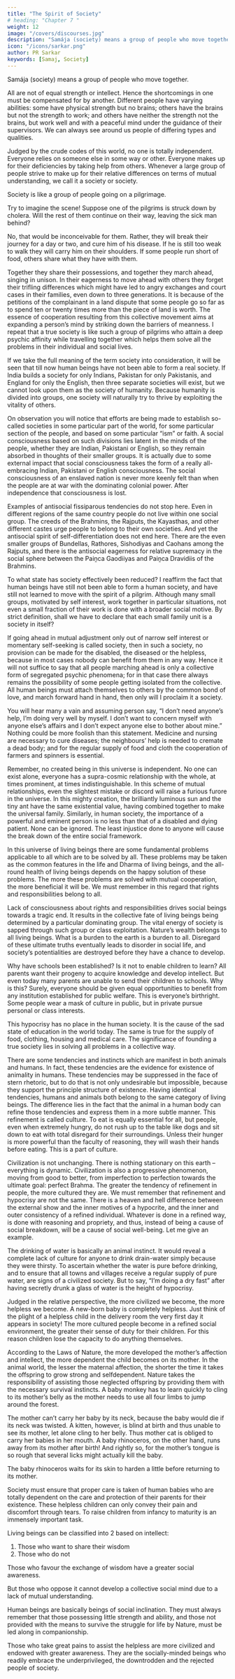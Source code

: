 ```yaml
---
title: "The Spirit of Society"
# heading: "Chapter 7 "
weight: 12
image: "/covers/discourses.jpg"
description: "Samája (society) means a group of people who move together"
icon: "/icons/sarkar.png"
author: PR Sarkar
keywords: [Samaj, Society]
---
```



Samája (society) means a group of people who move together. 

All are not of equal strength or intellect. Hence the shortcomings in one must be compensated for by another. Different people have varying abilities: some have physical strength but no brains; others have the brains but not the strength to work; and others have neither the strength not the brains, but work well and with a peaceful mind under the guidance of their supervisors. We can always see around us people of differing types and qualities. 

Judged by the crude codes of this world, no one is totally independent. Everyone relies on someone else in some way or other. Everyone makes up for their deficiencies by taking help from others. Whenever a large group of people strive to make up for their relative differences on terms of mutual understanding, we call it a society or society.

Society is like a group of people going on a pilgrimage. 

Try to imagine the scene! Suppose one of the pilgrims is struck down by cholera. Will the rest of them continue on their way, leaving the sick man behind? 

No, that would be inconceivable for them. Rather, they will break their journey for a day or two, and cure him of his disease. If he is still too weak to walk they will carry him on their shoulders. If some people run short of food, others share what they have with them. 

Together they share their possessions, and together they march ahead, singing in unison. In their eagerness to move ahead with others they forget their trifling differences which might have led to angry exchanges and court cases in their families, even down to three generations. It is because of the petitions of the complainant in a land dispute that some people go so far as to spend ten or twenty times more than the piece of land is worth. The essence of cooperation resulting from this collective movement aims at expanding a person’s mind by striking down the barriers of meanness. I repeat that a true society is like such a group of pilgrims who attain a deep psychic affinity while travelling together which helps them solve all the problems in their individual and social lives.

If we take the full meaning of the term society into consideration, it will be seen that till now human beings have not been able to form a real society. If India builds a society for only Indians, Pakistan for only Pakistanis, and England for only the English, then three separate societies will exist, but we cannot look upon them as the society of humanity. Because humanity is divided into groups, one society will naturally try to thrive by exploiting the vitality of others. 

On observation you will notice that efforts are being made to establish so-called societies in some particular part of the world, for some particular section of the people, and based on some particular “ism” or faith. A social consciousness based on such divisions lies latent in the minds of the people, whether they are Indian, Pakistani or English, so they remain absorbed in thoughts of their smaller groups. It is actually due to some external impact that social consciousness takes the form of a really all-embracing Indian, Pakistani or English consciousness. The social consciousness of an enslaved nation is never more keenly felt than when the people are at war with the dominating colonial power. After independence that consciousness is lost.

Examples of antisocial fissiparous tendencies do not stop here. Even in different regions of the same country people do not live within one social group. The creeds of the Brahmins, the Rajputs, the Kayasthas, and other different castes urge people to belong to their own societies. And yet the antisocial spirit of self-differentiation does not end here. There are the even smaller groups of Bundellas, Rathores, Sishodiyas and Caohans among the Rajputs, and there is the antisocial eagerness for relative supremacy in the social sphere between the Paiṋca Gaodiiyas and Paiṋca Dravidiis of the Brahmins.

To what state has society effectively been reduced? I reaffirm the fact that human beings have still not been able to form a human society, and have still not learned to move with the spirit of a pilgrim. Although many small groups, motivated by self interest, work together in particular situations, not even a small fraction of their work is done with a broader social motive. By strict definition, shall we have to declare that each small family unit is a society in itself? 

If going ahead in mutual adjustment only out of narrow self interest or momentary self-seeking is called society, then in such a society, no provision can be made for the disabled, the diseased or the helpless, because in most cases nobody can benefit from them in any way. Hence it will not suffice to say that all people marching ahead is only a collective form of segregated psychic phenomena; for in that case there always remains the possibility of some people getting isolated from the collective. All human beings must attach themselves to others by the common bond of love, and march forward hand in hand, then only will I proclaim it a society.

You will hear many a vain and assuming person say, “I don’t need anyone’s help, I’m doing very well by myself. I don’t want to concern myself with anyone else’s affairs and I don’t expect anyone else to bother about mine.” Nothing could be more foolish than this statement. Medicine and nursing are necessary to cure diseases; the neighbours’ help is needed to cremate a dead body; and for the regular supply of food and cloth the cooperation of farmers and spinners is essential. 

Remember, no created being in this universe is independent. No one can exist alone, everyone has a supra-cosmic relationship with the whole, at times prominent, at times indistinguishable. In this scheme of mutual relationships, even the slightest mistake or discord will raise a furious furore in the universe. In this mighty creation, the brilliantly luminous sun and the tiny ant have the same existential value, having combined together to make the universal family. Similarly, in human society, the importance of a powerful and eminent person is no less than that of a disabled and dying patient. None can be ignored. The least injustice done to anyone will cause the break down of the entire social framework.

In this universe of living beings there are some fundamental problems applicable to all which are to be solved by all. These problems may be taken as the common features in the life and Dharma of living beings, and the all-round health of living beings depends on the happy solution of these problems. The more these problems are solved with mutual cooperation, the more beneficial it will be. We must remember in this regard that rights and responsibilities belong to all. 

Lack of consciousness about rights and responsibilities drives social beings towards a tragic end. It results in the collective fate of living beings being determined by a particular dominating group. The vital energy of society is sapped through such group or class exploitation. Nature’s wealth belongs to all living beings. What is a burden to the earth is a burden to all. Disregard of these ultimate truths eventually leads to disorder in social life, and society’s potentialities are destroyed before they have a chance to develop.

Why have schools been established? Is it not to enable children to learn? All parents want their progeny to acquire knowledge and develop intellect. But even today many parents are unable to send their children to schools. Why is this? Surely, everyone should be given equal opportunities to benefit from any institution established for public welfare. This is everyone’s birthright. Some people wear a mask of culture in public, but in private pursue personal or class interests. 

This hypocrisy has no place in the human society. It is the cause of the sad state of education in the world today. The same is true for the supply of food, clothing, housing and medical care. The significance of founding a true society lies in solving all problems in a collective way.

There are some tendencies and instincts which are manifest in both animals and humans. In fact, these tendencies are the evidence for existence of animality in humans. These tendencies may be suppressed in the face of stern rhetoric, but to do that is not only undesirable but impossible, because they support the principle structure of existence. Having identical tendencies, humans and animals both belong to the same category of living beings. The difference lies in the fact that the animal in a human body can refine those tendencies and express them in a more subtle manner. This refinement is called culture. To eat is equally essential for all, but people, even when extremely hungry, do not rush up to the table like dogs and sit down to eat with total disregard for their surroundings. Unless their hunger is more powerful than the faculty of reasoning, they will wash their hands before eating. This is a part of culture.

Civilization is not unchanging. There is nothing stationary on this earth – everything is dynamic. Civilization is also a progressive phenomenon, moving from good to better, from imperfection to perfection towards the ultimate goal: perfect Brahma. The greater the tendency of refinement in people, the more cultured they are. We must remember that refinement and hypocrisy are not the same. There is a heaven and hell difference between the external show and the inner motives of a hypocrite, and the inner and outer consistency of a refined individual. Whatever is done in a refined way, is done with reasoning and propriety, and thus, instead of being a cause of social breakdown, will be a cause of social well-being. Let me give an example. 

The drinking of water is basically an animal instinct. It would reveal a complete lack of culture for anyone to drink drain-water simply because they were thirsty. To ascertain whether the water is pure before drinking, and to ensure that all towns and villages receive a regular supply of pure water, are signs of a civilized society. But to say, “I’m doing a dry fast” after having secretly drunk a glass of water is the height of hypocrisy.

Judged in the relative perspective, the more civilized we become, the more helpless we become. A new-born baby is completely helpless. Just think of the plight of a helpless child in the delivery room the very first day it appears in society! The more cultured people become in a refined social environment, the greater their sense of duty for their children. For this reason children lose the capacity to do anything themselves. 

According to the Laws of Nature, the more developed the mother’s affection and intellect, the more dependent the child becomes on its mother. In the animal world, the lesser the maternal affection, the shorter the time it takes the offspring to grow strong and selfdependent. Nature takes the responsibility of assisting those neglected offspring by providing them with the necessary survival instincts. A baby monkey has to learn quickly to cling to its mother’s belly as the mother needs to use all four limbs to jump around the forest. 

The mother can’t carry her baby by its neck, because the baby would die if its neck was twisted. A kitten, however, is blind at birth and thus unable to see its mother, let alone cling to her belly. Thus mother cat is obliged to carry her babies in her mouth. A baby rhinoceros, on the other hand, runs away from its mother after birth! And rightly so, for the mother’s tongue is so rough that several licks might actually kill the baby. 

The baby rhinoceros waits for its skin to harden a little before returning to its mother.

Society must ensure that proper care is taken of human babies who are totally dependent on the care and protection of their parents for their existence. These helpless children can only convey their pain and discomfort through tears. To raise children from infancy to maturity is an immensely important task. 

<!-- I have said before that the members of society must advance in unison. The newborn babe is another traveller on the path. To adopt a child as our companion, as one included in the society, is called the “Játakarma” of the child. -->

Living beings can be classified into 2 based on intellect:

1. Those who want to share their wisdom
2. Those who do not

Those who favour the exchange of wisdom have a greater social awareness. 

But those who oppose it cannot develop a collective social mind due to a lack of mutual understanding. 

Human beings are basically beings of social inclination. They must always remember that those possessing little strength and ability, and those not provided with the means to survive the struggle for life by Nature, must be led along in companionship. 

Those who take great pains to assist the helpless are more civilized and endowed with greater awareness. They are the socially-minded beings who readily embrace the underprivileged, the downtrodden and the rejected people of society.

<!-- Ananda Marga keeps its gates open so that each and every man and woman may enter. Anybody may join, anybody may sing in chorus with the rest. The united march of the people is a march of victory. 
 -->

